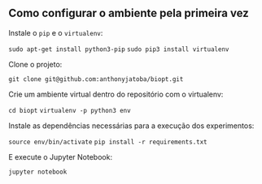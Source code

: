 ## Como configurar o ambiente pela primeira vez

Instale o `pip` e o `virtualenv`:

`sudo apt-get install python3-pip`
`sudo pip3 install virtualenv`

Clone o projeto:

`git clone git@github.com:anthonyjatoba/biopt.git`

Crie um ambiente virtual dentro do repositório com o virtualenv:

`cd biopt`
`virtualenv -p python3 env`

Instale as dependências necessárias para a execução dos experimentos:

`source env/bin/activate`
`pip install -r requirements.txt`

E execute o Jupyter Notebook:

`jupyter notebook`
